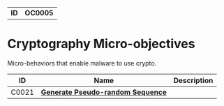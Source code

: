 |||
|---|---|
|**ID**|**OC0005**|


# Cryptography Micro-objectives #
Micro-behaviors that enable malware to use crypto.

|ID|Name|Description|
|---|---|---|
|C0021|[**Generate Pseudo-random Sequence**](https://github.com/MBCProject/mbc-markdown/blob/master/micro-behaviors/cryptography/gen-random.md)||
